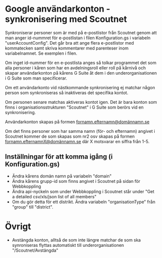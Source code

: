 # Google användarkonton - synkronisering med Scoutnet
Synkroniserar personer som är med på e-postlistor från Scoutnet genom att man
anger id-nummret för e-postlistan i filen Konfiguration.gs i variabeln "userAccountConfig".
Det går bra att ange flera e-postlistor med kommatecken samt skriva kommentarer med
parenteser inom variabelnamnet. Se exemplen i filen.

Om inget id-nummer för en e-postlista anges så tolkar programmet det som alla
personer i kåren som har en avdelningsroll eller roll på kårnivå och skapar
användarkonton på kårens G Suite åt dem i den underorganisationen i G Suite som
man specificerar.

Om ett användarkonto vid nästkommande synkronisering ej matchar någon person
som synkroniseras så inaktiveras det specifika kontot.

Om personen senare matchas aktiveras kontot igen. Det är bara konton som finns
i organisationsstrukturen "Scoutnet" i G Suite som berörs vid en synkronisering.

Användarkonton skapas på formen fornamn.efternamn@domännamn.se

Om det finns personer som har samma namn (för- och efternamn) angivet i Scoutnet
kommer de som skapas som nr2 osv skapas på formen fornamn.efternamnX@domännamn.se
där X motsvarar en siffra från 1-5.

## Inställningar för att komma igång (i Konfiguration.gs)
- Ändra kårens domän namn på variabeln "domain"
- Ändra kårens grupp-id som finns angivet i Scoutnet på sidan för Webbkoppling
- Ändra api-nyckeln som under Webbkoppling i Scoutnet står under
  "Get a detailed csv/xls/json list of all members"
- Om du gör detta för ett distrikt. Ändra variabeln "organisationType" från "group"
  till "district".

# Övrigt
- Avstängda konton, alltså de som inte längre matchar de som ska synroniseras flyttas
  automatiskt till underorganisationen "/Scoutnet/Avstängda"